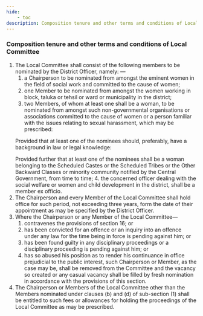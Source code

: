 ```yaml
---
hide:
    - toc
description: Composition tenure and other terms and conditions of Local Committee
---
```


### Composition tenure and other terms and conditions of Local Committee

1. The Local Committee shall consist of the following members to be nominated by the District Officer, namely: —
    1. a Chairperson to be nominated from amongst the eminent women in the field of social work and committed to the cause of women;
    2. one Member to be nominated from amongst the women working in block, taluka or tehsil or ward or municipality in the district;
    3. two Members, of whom at least one shall be a woman, to be nominated from amongst such non-governmental organisations or associations committed to the cause of women or a person familiar with the issues relating to sexual harassment, which may be prescribed:
    </p>
    Provided that at least one of the nominees should, preferably, have a background in law or legal knowledge:
    </p>
    Provided further that at least one of the nominees shall be a woman belonging to the Scheduled Castes or the Scheduled Tribes or the Other Backward Classes or minority community notified by the Central Government, from time to time;
    4. the concerned officer dealing with the social welfare or women and child development in the district, shall be a member ex officio.
2. The Chairperson and every Member of the Local Committee shall hold office for such period, not exceeding three years, form the date of their appointment as may be specified by the District Officer.
3. Where the Chairperson or any Member of the Local Committee—
    1. contravenes the provisions of section 16; or
    2. has been convicted for an offence or an inquiry into an offence under any law for the time being in force is pending against him; or
    3. has been found guilty in any disciplinary proceedings or a disciplinary proceeding is pending against him; or
    4. has so abused his position as to render his continuance in office prejudicial to the public interest,
such Chairperson or Member, as the case may be, shall be removed from the Committee and the vacancy so created or any casual vacancy shall be filled by fresh nomination in accordance with the provisions of this section.
4. The Chairperson or Members of the Local Committee other than the Members nominated under clauses (b) and (d) of sub-section (1) shall be entitled to such fees or allowances for holding the proceedings of the Local Committee as may be prescribed.
